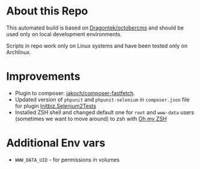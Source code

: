 # About this Repo

This automated build is based on [Dragontek/octobercms](https://github.com/Dragontek/octobercms) and should be used only on local development environments.

Scripts in repo work only on Linux systems and have been tested only on Archlinux.

# Improvements
* Plugin to composer: [jakoch/composer-fastfetch](https://github.com/jakoch/composer-fastfetch).
* Updated version of `phpunit` and `phpunit-selenium` in `composer.json` file for plugin [Initbiz.Selenium2Tests](https://octobercms.com/plugin/initbiz-selenium2tests)
* Installed ZSH shell and changed default one for `root` and `www-data` users (sometimes we want to move around) to zsh with [Oh my ZSH](https://github.com/robbyrussell/oh-my-zsh)


# Additional Env vars

* `WWW_DATA_UID` - for permissions in volumes
